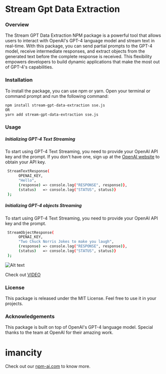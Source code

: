 # Stream Gpt Data Extraction

### Overview

The Stream GPT Data Extraction NPM package is a powerful tool that allows users to interact with OpenAI's GPT-4 language model and stream text in real-time. With this package, you can send partial prompts to the GPT-4 model, receive intermediate responses, and extract objects from the generated text before the complete response is received. This flexibility empowers developers to build dynamic applications that make the most out of GPT-4's capabilities.

### Installation

To install the package, you can use npm or yarn. Open your terminal or command prompt and run the following command:

```bash
npm install stream-gpt-data-extraction sse.js
OR
yarn add stream-gpt-data-extraction sse.js
```

### Usage

##### Initializing GPT-4 Text Streaming

To start using GPT-4 Text Streaming, you need to provide your OpenAI API key and the prompt. If you don't have one, sign up at the [OpenAI website](https://openai.com) to obtain your API key.

```bash
 StreamTextResponse(
      OPENAI_KEY,
      "Hello",
      (response) => console.log("RESPONSE", response)},
      (status)   => console.log("STATUS", status)}
 );
```

##### Initializing GPT-4 objects Streaming

To start using GPT-4 Text Streaming, you need to provide your OpenAI API key and the prompt.

```bash
 StreamObjectResponse(
      OPENAI_KEY,
      "Two Chuck Norris Jokes to make you laugh",
      (response) => console.log("RESPONSE", response)},
      (status)   => console.log("STATUS", status)}
 );
```

![Alt text](https://res.cloudinary.com/dfzp7vpre/image/upload/v1691122968/video/Screen_Shot_2023-08-04_at_12.22.04_AM.png)

Check out [VIDEO](https://res.cloudinary.com/dfzp7vpre/video/upload/v1691122365/video/stream-gpt-demo.mp4)

### License

This package is released under the MIT License. Feel free to use it in your projects.

### Acknowledgements

This package is built on top of OpenAI's GPT-4 language model. Special thanks to the team at OpenAI for their amazing work.

# imancity

Check out our [npm-ai.com](npm-ai.com) to know more.
